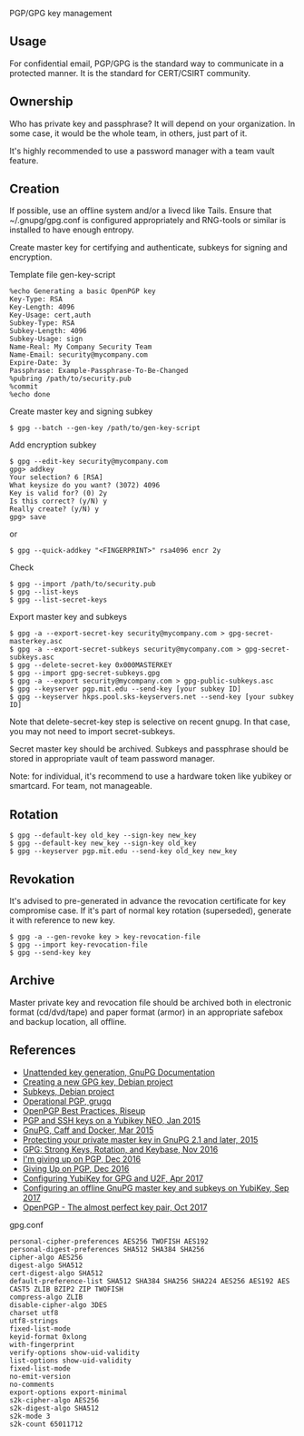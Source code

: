 PGP/GPG key management

## Usage

For confidential email, PGP/GPG is the standard way to communicate in a protected manner.
It is the standard for CERT/CSIRT community.

## Ownership

Who has private key and passphrase?
It will depend on your organization. In some case, it would be the whole team, in others, just part of it.

It's highly recommended to use a password manager with a team vault feature.

## Creation

If possible, use an offline system and/or a livecd like Tails.
Ensure that ~/.gnupg/gpg.conf is configured appropriately and RNG-tools or similar is installed to have enough entropy.

Create master key for certifying and authenticate, subkeys for signing and encryption.

Template file gen-key-script
```
%echo Generating a basic OpenPGP key
Key-Type: RSA
Key-Length: 4096
Key-Usage: cert,auth
Subkey-Type: RSA
Subkey-Length: 4096
Subkey-Usage: sign
Name-Real: My Company Security Team
Name-Email: security@mycompany.com
Expire-Date: 3y
Passphrase: Example-Passphrase-To-Be-Changed
%pubring /path/to/security.pub
%commit
%echo done
```

Create master key and signing subkey
```
$ gpg --batch --gen-key /path/to/gen-key-script
```

Add encryption subkey
```
$ gpg --edit-key security@mycompany.com
gpg> addkey
Your selection? 6 [RSA]
What keysize do you want? (3072) 4096
Key is valid for? (0) 2y
Is this correct? (y/N) y
Really create? (y/N) y
gpg> save
```
or
```
$ gpg --quick-addkey "<FINGERPRINT>" rsa4096 encr 2y
```

Check
```
$ gpg --import /path/to/security.pub
$ gpg --list-keys
$ gpg --list-secret-keys
```

Export master key and subkeys
```
$ gpg -a --export-secret-key security@mycompany.com > gpg-secret-masterkey.asc
$ gpg -a --export-secret-subkeys security@mycompany.com > gpg-secret-subkeys.asc
$ gpg --delete-secret-key 0x000MASTERKEY
$ gpg --import gpg-secret-subkeys.gpg
$ gpg -a --export security@mycompany.com > gpg-public-subkeys.asc
$ gpg --keyserver pgp.mit.edu --send-key [your subkey ID]
$ gpg --keyserver hkps.pool.sks-keyservers.net --send-key [your subkey ID]
```
Note that delete-secret-key step is selective on recent gnupg. In that case, you may not need to import secret-subkeys.

Secret master key should be archived.
Subkeys and passphrase should be stored in appropriate vault of team password manager.

Note: for individual, it's recommend to use a hardware token like yubikey or smartcard. For team, not manageable.

## Rotation

```
$ gpg --default-key old_key --sign-key new_key
$ gpg --default-key new_key --sign-key old_key
$ gpg --keyserver pgp.mit.edu --send-key old_key new_key
```

## Revokation

It's advised to pre-generated in advance the revocation certificate for key compromise case.
If it's part of normal key rotation (superseded), generate it with reference to new key.

```
$ gpg -a --gen-revoke key > key-revocation-file
$ gpg --import key-revocation-file
$ gpg --send-key key
```


## Archive

Master private key and revocation file should be archived both in electronic format (cd/dvd/tape) and paper format (armor) in an appropriate safebox and backup location, all offline.

## References

* [Unattended key generation, GnuPG Documentation](https://www.gnupg.org/documentation/manuals/gnupg/Unattended-GPG-key-generation.html)
* [Creating a new GPG key, Debian project](http://keyring.debian.org/creating-key.html)
* [Subkeys, Debian project](https://wiki.debian.org/subkeys)
* [Operational PGP, grugq](https://gist.github.com/grugq/03167bed45e774551155)
* [OpenPGP Best Practices, Riseup](https://help.riseup.net/en/security/message-security/openpgp/best-practices)
* [PGP and SSH keys on a Yubikey NEO, Jan 2015](https://www.esev.com/blog/post/2015-01-pgp-ssh-key-on-yubikey-neo/)
* [GnuPG, Caff and Docker, Mar 2015](http://www.barkingiguana.com/2015/03/02/gnupg-caff-and-docker-for-great-justice/)
* [Protecting your private master key in GnuPG 2.1 and later, 2015](https://rudd-o.com/linux-and-free-software/protecting-your-private-master-key-in-gnupg-2-1-and-later)
* [GPG: Strong Keys, Rotation, and Keybase, Nov 2016](https://sungo.wtf/2016/11/23/gpg-strong-keys-rotation-and-keybase.html)
* [I'm giving up on PGP, Dec 2016](https://blog.filippo.io/giving-up-on-long-term-pgp/)
* [Giving Up on PGP, Dec 2016](https://www.schneier.com/blog/archives/2016/12/giving_up_on_pg.html)
* [Configuring YubiKey for GPG and U2F, Apr 2017](https://research.kudelskisecurity.com/2017/04/28/configuring-yubikey-for-gpg-and-u2f/)
* [Configuring an offline GnuPG master key and subkeys on YubiKey, Sep 2017](https://www.andreagrandi.it/2017/09/30/configuring-offline-gnupg-masterkey-subkeys-on-yubikey/)
* [OpenPGP - The almost perfect key pair, Oct 2017](https://blog.eleven-labs.com/en/openpgp-almost-perfect-key-pair-part-1/)

gpg.conf
```
personal-cipher-preferences AES256 TWOFISH AES192
personal-digest-preferences SHA512 SHA384 SHA256
cipher-algo AES256
digest-algo SHA512
cert-digest-algo SHA512
default-preference-list SHA512 SHA384 SHA256 SHA224 AES256 AES192 AES CAST5 ZLIB BZIP2 ZIP TWOFISH
compress-algo ZLIB
disable-cipher-algo 3DES
charset utf8
utf8-strings
fixed-list-mode
keyid-format 0xlong
with-fingerprint
verify-options show-uid-validity
list-options show-uid-validity
fixed-list-mode
no-emit-version
no-comments
export-options export-minimal
s2k-cipher-algo AES256
s2k-digest-algo SHA512
s2k-mode 3
s2k-count 65011712
```
